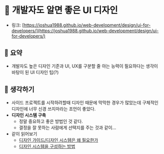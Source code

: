 # 🔌 개발자도 알면 좋은 UI  디자인

- 링크: [https://joshua1988.github.io/web-development/design/ui-for-developers/](https://joshua1988.github.io/web-development/design/ui-for-developers/)

## 📝 요약 
- 개발자도 높은 디자인 기준과 UI, UX를 구분할 줄 아는 능력이 필요하다는 생각이 바탕이 된 UI 디자인 팁(?)

## 🤔 생각하기 
- 사이드 프로젝트를 시작하려할때 디자인 때문에 막막한 경우가 많았는데 구체적인 디자인에 너무 신경 쓰지마라는 조언이 좋았다.  
- **디자인 시스템 구축**
  - 정말 중요하고 좋은 방법인 것 같다.  
  - 결정을 잘 못하는 사람에게 선택지를 주는 것과 같이... 
- 같이 읽어보기 
  - [디자인 가이드/디자인 시스템은 왜 필요한가](https://story.pxd.co.kr/1434)
  - [디자인 시스템을 구성하는 방법](https://medium.com/guleum/%EB%94%94%EC%9E%90%EC%9D%B8-%EC%8B%9C%EC%8A%A4%ED%85%9C%EC%9D%84-%EA%B5%AC%EC%84%B1%ED%95%98%EB%8A%94-%EB%B0%A9%EB%B2%95-beefa8214884)